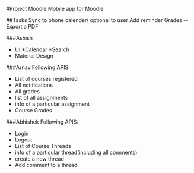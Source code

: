 #Project Moodle
Mobile app for Moodle

##Tasks
Sync to phone calender/ optional to user
Add reminder
Grades -- Export a PDF
    
###Ashish
* UI
    *Calendar
        *Search
* Material Design

###Arnav
Following APIS:
* List of courses registered
* All notifications
* All grades
* list of all assignments
* info of a particular assignment
* Course Grades

###Abhishek
Following APIS:
* Login
* Logout
* List of Course Threads
* info of a particular thread(including all comments)
* create a new thread
* Add comment to a thread 